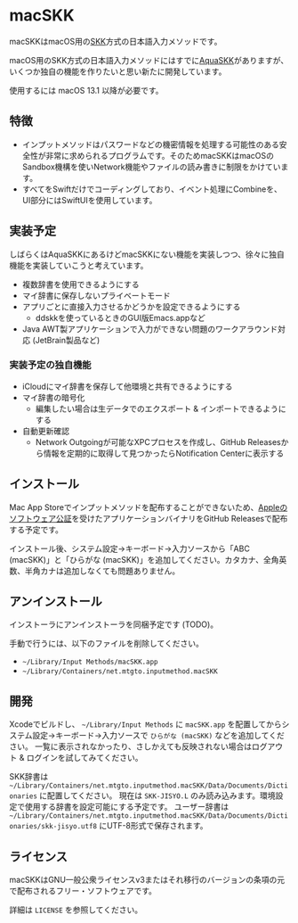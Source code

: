 macSKK
====
macSKKはmacOS用の[SKK](https://ja.wikipedia.org/wiki/SKK)方式の日本語入力メソッドです。

macOS用のSKK方式の日本語入力メソッドにはすでに[AquaSKK](https://github.com/codefirst/aquaskk/)がありますが、いくつか独自の機能を作りたいと思い新たに開発しています。

使用するには macOS 13.1 以降が必要です。

## 特徴

- インプットメソッドはパスワードなどの機密情報を処理する可能性のある安全性が非常に求められるプログラムです。そのためmacSKKはmacOSのSandbox機構を使いNetwork機能やファイルの読み書きに制限をかけています。
- すべてをSwiftだけでコーディングしており、イベント処理にCombineを、UI部分にはSwiftUIを使用しています。

## 実装予定

しばらくはAquaSKKにあるけどmacSKKにない機能を実装しつつ、徐々に独自機能を実装していこうと考えています。

- 複数辞書を使用できるようにする
- マイ辞書に保存しないプライベートモード
- アプリごとに直接入力させるかどうかを設定できるようにする
  - ddskkを使っているときのGUI版Emacs.appなど
- Java AWT製アプリケーションで入力ができない問題のワークアラウンド対応 (JetBrain製品など)

### 実装予定の独自機能

- iCloudにマイ辞書を保存して他環境と共有できるようにする
- マイ辞書の暗号化
  - 編集したい場合は生データでのエクスポート & インポートできるようにする
- 自動更新確認
  - Network Outgoingが可能なXPCプロセスを作成し、GitHub Releasesから情報を定期的に取得して見つかったらNotification Centerに表示する

## インストール

Mac App Storeでインプットメソッドを配布することができないため、[Appleのソフトウェア公証](https://support.apple.com/ja-jp/guide/security/sec3ad8e6e53/1/web/1)を受けたアプリケーションバイナリをGitHub Releasesで配布する予定です。

インストール後、システム設定→キーボード→入力ソースから「ABC (macSKK)」と「ひらがな (macSKK)」を追加してください。カタカナ、全角英数、半角カナは追加しなくても問題ありません。

## アンインストール

インストーラにアンインストーラを同梱予定です (TODO)。

手動で行うには、以下のファイルを削除してください。

- `~/Library/Input Methods/macSKK.app`
- `~/Library/Containers/net.mtgto.inputmethod.macSKK`

## 開発

Xcodeでビルドし、 `~/Library/Input Methods` に `macSKK.app` を配置してからシステム設定→キーボード→入力ソースで `ひらがな (macSKK)` などを追加してください。
一覧に表示されなかったり、さしかえても反映されない場合はログアウト & ログインを試してみてください。

SKK辞書は `~/Library/Containers/net.mtgto.inputmethod.macSKK/Data/Documents/Dictionaries` に配置してください。
現在は `SKK-JISYO.L` のみ読み込みます。環境設定で使用する辞書を設定可能にする予定です。
ユーザー辞書は `~/Library/Containers/net.mtgto.inputmethod.macSKK/Data/Documents/Dictionaries/skk-jisyo.utf8` にUTF-8形式で保存されます。

## ライセンス

macSKKはGNU一般公衆ライセンスv3またはそれ移行のバージョンの条項の元で配布されるフリー・ソフトウェアです。

詳細は `LICENSE` を参照してください。
